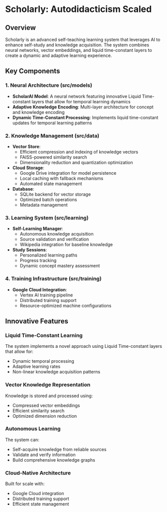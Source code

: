 # Scholarly: Autodidacticism Scaled

## Overview
Scholarly is an advanced self-teaching learning system that leverages AI to enhance self-study and knowledge acquisition. The system combines neural networks, vector embeddings, and liquid time-constant layers to create a dynamic and adaptive learning experience.

## Key Components

### 1. Neural Architecture (src/models)
- **ScholarAI Model**: A neural network featuring innovative Liquid Time-constant layers that allow for temporal learning dynamics
- **Adaptive Knowledge Encoding**: Multi-layer architecture for concept and knowledge encoding
- **Dynamic Time-Constant Processing**: Implements liquid time-constant updates for temporal learning patterns

### 2. Knowledge Management (src/data)
- **Vector Store**: 
  - Efficient compression and indexing of knowledge vectors
  - FAISS-powered similarity search
  - Dimensionality reduction and quantization optimization
- **Cloud Storage**: 
  - Google Drive integration for model persistence
  - Local caching with fallback mechanisms
  - Automated state management
- **Database**: 
  - SQLite backend for vector storage
  - Optimized batch operations
  - Metadata management

### 3. Learning System (src/learning)
- **Self-Learning Manager**:
  - Autonomous knowledge acquisition
  - Source validation and verification
  - Wikipedia integration for baseline knowledge
- **Study Sessions**:
  - Personalized learning paths
  - Progress tracking
  - Dynamic concept mastery assessment

### 4. Training Infrastructure (src/training)
- **Google Cloud Integration**:
  - Vertex AI training pipeline
  - Distributed training support
  - Resource-optimized machine configurations

## Innovative Features

### Liquid Time-Constant Learning
The system implements a novel approach using Liquid Time-constant layers that allow for:
- Dynamic temporal processing
- Adaptive learning rates
- Non-linear knowledge acquisition patterns

### Vector Knowledge Representation
Knowledge is stored and processed using:
- Compressed vector embeddings
- Efficient similarity search
- Optimized dimension reduction

### Autonomous Learning
The system can:
- Self-acquire knowledge from reliable sources
- Validate and verify information
- Build comprehensive knowledge graphs

### Cloud-Native Architecture
Built for scale with:
- Google Cloud integration
- Distributed training support
- Efficient state management